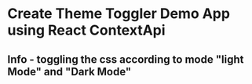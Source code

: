# Create Theme Toggler  Demo App using React ContextApi 

## Info - toggling the css according to mode "light Mode" and "Dark Mode"
